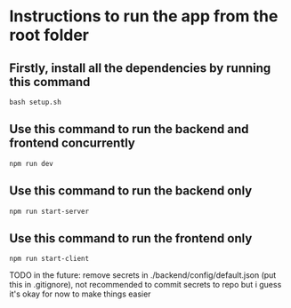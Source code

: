 # Instructions to run the app from the root folder

## Firstly, install all the dependencies by running this command
```bash setup.sh```

## Use this command to run the backend and frontend concurrently
```npm run dev```

## Use this command to run the backend only
```npm run start-server```

## Use this command to run the frontend only
```npm run start-client```

TODO in the future: remove secrets in ./backend/config/default.json (put this in .gitignore), not recommended to commit secrets to repo but i guess it's okay for now to make things easier
